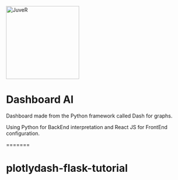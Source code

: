 
<img src="https://www.educative.io/api/edpresso/shot/6166549980250112/image/5979145793175552" alt="JuveR" width="200px">

# Dashboard AI
Dashboard made from the Python framework called Dash for graphs.

Using Python for BackEnd interpretation and React JS for FrontEnd configuration.

=======
# plotlydash-flask-tutorial
